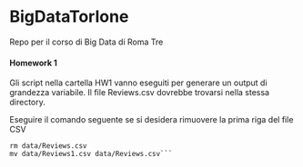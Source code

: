 # BigDataTorlone
Repo per il corso di Big Data di Roma Tre

#### Homework 1
Gli script nella cartella HW1 vanno eseguiti per generare un output di grandezza variabile. Il file Reviews.csv dovrebbe trovarsi nella stessa directory.

Eseguire il comando seguente se si desidera rimuovere la prima riga del file CSV
```tail -n +2 data/Reviews.csv > data/Reviews1.csv
rm data/Reviews.csv
mv data/Reviews1.csv data/Reviews.csv```
